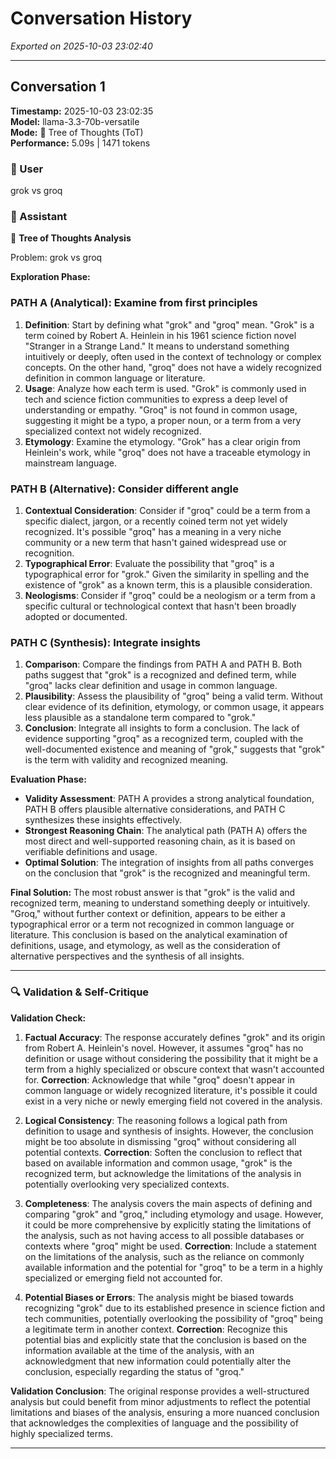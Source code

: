 # Conversation History

*Exported on 2025-10-03 23:02:40*

---

## Conversation 1

**Timestamp:** 2025-10-03 23:02:35  
**Model:** llama-3.3-70b-versatile  
**Mode:** 🌳 Tree of Thoughts (ToT)  
**Performance:** 5.09s | 1471 tokens

### 👤 User

grok vs groq

### 🤖 Assistant

🌳 **Tree of Thoughts Analysis**

Problem: grok vs groq

**Exploration Phase:**

### PATH A (Analytical): Examine from first principles
1. **Definition**: Start by defining what "grok" and "groq" mean. "Grok" is a term coined by Robert A. Heinlein in his 1961 science fiction novel "Stranger in a Strange Land." It means to understand something intuitively or deeply, often used in the context of technology or complex concepts. On the other hand, "groq" does not have a widely recognized definition in common language or literature.
2. **Usage**: Analyze how each term is used. "Grok" is commonly used in tech and science fiction communities to express a deep level of understanding or empathy. "Groq" is not found in common usage, suggesting it might be a typo, a proper noun, or a term from a very specialized context not widely recognized.
3. **Etymology**: Examine the etymology. "Grok" has a clear origin from Heinlein's work, while "groq" does not have a traceable etymology in mainstream language.

### PATH B (Alternative): Consider different angle
1. **Contextual Consideration**: Consider if "groq" could be a term from a specific dialect, jargon, or a recently coined term not yet widely recognized. It's possible "groq" has a meaning in a very niche community or a new term that hasn't gained widespread use or recognition.
2. **Typographical Error**: Evaluate the possibility that "groq" is a typographical error for "grok." Given the similarity in spelling and the existence of "grok" as a known term, this is a plausible consideration.
3. **Neologisms**: Consider if "groq" could be a neologism or a term from a specific cultural or technological context that hasn't been broadly adopted or documented.

### PATH C (Synthesis): Integrate insights
1. **Comparison**: Compare the findings from PATH A and PATH B. Both paths suggest that "grok" is a recognized and defined term, while "groq" lacks clear definition and usage in common language.
2. **Plausibility**: Assess the plausibility of "groq" being a valid term. Without clear evidence of its definition, etymology, or common usage, it appears less plausible as a standalone term compared to "grok."
3. **Conclusion**: Integrate all insights to form a conclusion. The lack of evidence supporting "groq" as a recognized term, coupled with the well-documented existence and meaning of "grok," suggests that "grok" is the term with validity and recognized meaning.

**Evaluation Phase:**
- **Validity Assessment**: PATH A provides a strong analytical foundation, PATH B offers plausible alternative considerations, and PATH C synthesizes these insights effectively.
- **Strongest Reasoning Chain**: The analytical path (PATH A) offers the most direct and well-supported reasoning chain, as it is based on verifiable definitions and usage.
- **Optimal Solution**: The integration of insights from all paths converges on the conclusion that "grok" is the recognized and meaningful term.

**Final Solution:**
The most robust answer is that "grok" is the valid and recognized term, meaning to understand something deeply or intuitively. "Groq," without further context or definition, appears to be either a typographical error or a term not recognized in common language or literature. This conclusion is based on the analytical examination of definitions, usage, and etymology, as well as the consideration of alternative perspectives and the synthesis of all insights.

---
### 🔍 Validation & Self-Critique
**Validation Check:**

1. **Factual Accuracy**: The response accurately defines "grok" and its origin from Robert A. Heinlein's novel. However, it assumes "groq" has no definition or usage without considering the possibility that it might be a term from a highly specialized or obscure context that wasn't accounted for. **Correction**: Acknowledge that while "groq" doesn't appear in common language or widely recognized literature, it's possible it could exist in a very niche or newly emerging field not covered in the analysis.

2. **Logical Consistency**: The reasoning follows a logical path from definition to usage and synthesis of insights. However, the conclusion might be too absolute in dismissing "groq" without considering all potential contexts. **Correction**: Soften the conclusion to reflect that based on available information and common usage, "grok" is the recognized term, but acknowledge the limitations of the analysis in potentially overlooking very specialized contexts.

3. **Completeness**: The analysis covers the main aspects of defining and comparing "grok" and "groq," including etymology and usage. However, it could be more comprehensive by explicitly stating the limitations of the analysis, such as not having access to all possible databases or contexts where "groq" might be used. **Correction**: Include a statement on the limitations of the analysis, such as the reliance on commonly available information and the potential for "groq" to be a term in a highly specialized or emerging field not accounted for.

4. **Potential Biases or Errors**: The analysis might be biased towards recognizing "grok" due to its established presence in science fiction and tech communities, potentially overlooking the possibility of "groq" being a legitimate term in another context. **Correction**: Recognize this potential bias and explicitly state that the conclusion is based on the information available at the time of the analysis, with an acknowledgment that new information could potentially alter the conclusion, especially regarding the status of "groq."

**Validation Conclusion**: The original response provides a well-structured analysis but could benefit from minor adjustments to reflect the potential limitations and biases of the analysis, ensuring a more nuanced conclusion that acknowledges the complexities of language and the possibility of highly specialized terms.

---

